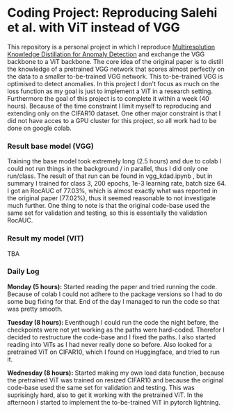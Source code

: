# Coding Project: Reproducing Salehi et al. with ViT instead of VGG

This repository is a personal project in which I reproduce [Multiresolution Knowledge Distillation for Anomaly Detection](https://arxiv.org/pdf/2011.11108.pdf) and exchange the VGG backbone to a ViT backbone. The core idea of the original paper is to distill the knowledge of a pretrained VGG network that scores almost perfectly on the data to a smaller to-be-trained VGG network. This to-be-trained VGG is optimised to detect anomalies. In this project I don't focus as much on the loss function as my goal is just to implement a ViT in a research setting. Furthermore the goal of this project is to complete it within a week (40 hours). Because of the time constraint I limit myself to reproducing and extending only on the CIFAR10 dataset. One other major constraint is that I did not have acces to a GPU cluster for this project, so all work had to be done on google colab. 

### Result base model (VGG)
Training the base model took extremely long (2.5 hours) and due to colab I could not run things in the background / in parallel, thus I did only one run/class. The result of that run can be found in vgg_kdad.ipynb ,  but in summary I trained for class 3, 200 epochs, 1e-3 learning rate, batch size 64. I got an RocAUC of 77.03%, which is almost exactly what was reported in the original paper (77.02%), thus it seemed reasonable to not investigate much further. One thing to note is that the original code-base used the same set for validation and testing, so this is essentially the validation RocAUC. 

### Result my model (VIT)
TBA


### Daily Log

**Monday (5 hours):** Started reading the paper and tried running the code. Because of colab I could not adhere to the package versions so I had to do some bug fixing for that. End of the day I managed to run the code so that was pretty smooth.

**Tuesday (8 hours):** Eventhough I could run the code the night before, the checkpoints were not yet working as the paths were hard-coded. Therefor I decided to restructure the code-base and I fixed the paths. I also started reading into ViTs as I had never really done so before. Also looked for a pretrained ViT on CIFAR10, which I found on Huggingface, and tried to run it.

**Wednesday (8 hours):** Started making my own load data function, because the pretrained ViT was trained on resized CIFAR10 and because the original code-base used the same set for validation and testing. This was suprisingly hard, also to get it working with the pretrained ViT. In the afternoon I started to implement the to-be-trained ViT in pytorch lightning. 




